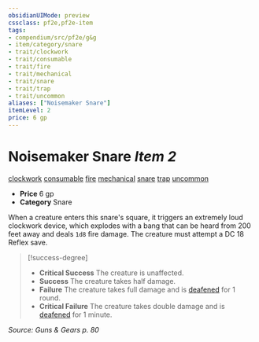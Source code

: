 ```yaml
---
obsidianUIMode: preview
cssclass: pf2e,pf2e-item
tags:
- compendium/src/pf2e/g&g
- item/category/snare
- trait/clockwork
- trait/consumable
- trait/fire
- trait/mechanical
- trait/snare
- trait/trap
- trait/uncommon
aliases: ["Noisemaker Snare"]
itemLevel: 2
price: 6 gp
---
```

# Noisemaker Snare *Item 2*  
[clockwork](../../../rules/traits/clockwork-g-g.md)  [consumable](../../../rules/traits/consumable.md)  [fire](../../../rules/traits/fire.md)  [mechanical](../../../rules/traits/mechanical.md)  [snare](../../../rules/traits/snare.md)  [trap](../../../rules/traits/trap.md)  [uncommon](../../../rules/traits/uncommon.md)  

- **Price** 6 gp
- **Category** Snare

When a creature enters this snare's square, it triggers an extremely loud clockwork device, which explodes with a bang that can be heard from 200 feet away and deals `1d8` fire damage. The creature must attempt a DC 18 Reflex save.

> [!success-degree] 
> - **Critical Success** The creature is unaffected.
> - **Success** The creature takes half damage.
> - **Failure** The creature takes full damage and is [deafened](../../../rules/conditions.md#Deafened) for 1 round.
> - **Critical Failure** The creature takes double damage and is [deafened](../../../rules/conditions.md#Deafened) for 1 minute.

*Source: Guns & Gears p. 80*
